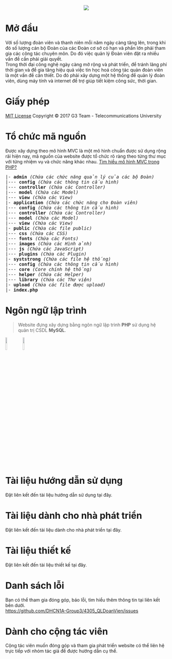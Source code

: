 <html>
<body>
	<p><center><img src="http://imgur.com/zseb0Zz"></center></p>
	<!--  -->
	<h1>Mở đầu</h1>
	<p>
		Với số lượng đoàn viên và thanh niên mỗi năm ngày càng tăng lên, trong khi đó số lượng cán bộ Đoàn của các Đoàn cơ sở có hạn và phần lớn phải tham gia các công tác chuyên môn. Do đó việc quản lý Đoàn viên đặt ra nhiều vấn đề cần phải giải quyết. <br>
		Trong thời đại công nghệ ngày càng mở rộng và phát triển, để tránh lãng phí thời gian và để gia tăng hiệu quả việc tin học hoá công tác quản đoàn viên là một vấn đề cần thiết. Do đó phải xây dựng một hệ thống để quản lý đoàn viên, dùng máy tính và internet để trợ giúp tiết kiệm công sức, thời gian.
	</p>
	<!--  -->
	<h1>Giấy phép</h1>
	<p>
		<a href="https://github.com/DHCN1A-Group3/4305_QLDoanVien/blob/master/LICENSE">MIT License</a> Copyright &copy; 2017 G3 Team - Telecommunications University
	</p>
	<!--  -->
	<h1>Tổ chức mã nguồn</h1>
	<p>
		Được xây dựng theo mô hình MVC là một mô hình chuẩn được sử dụng rộng rãi hiện nay, mã nguồn của website được tổ chức rõ ràng theo từng thư mục với từng nhiệm vụ và chức năng khác nhau. <a target="_blank" href="https://freetuts.net/mvc-php-mo-hinh-mvc-la-gi-354.html">Tìm hiểu mô hình MVC trong PHP?</a>
<pre>
|- <strong>admin</strong> <em>(Chứa các chức năng quản lý của các bộ Đoàn)</em>
|--- <strong>config</strong> <em>(Chứa các thông tin cấu hình)</em>
|--- <strong>controller</strong> <em>(Chứa các Controller)</em>
|--- <strong>model</strong> <em>(Chứa các Model)</em>
|--- <strong>view</strong> <em>(Chứa các View)</em>
|- <strong>application</strong> <em>(Chứa các chức năng cho Đoàn viên)</em>
|--- <strong>config</strong> <em>(Chứa các thông tin cấu hình)</em>
|--- <strong>controller</strong> <em>(Chứa các Controller)</em>
|--- <strong>model</strong> <em>(Chứa các Model)</em>
|--- <strong>view</strong> <em>(Chứa các View)</em>
|- <strong>public</strong> <em>(Chứa các file public)</em>
|--- <strong>css</strong> <em>(Chứa các CSS)</em>
|--- <strong>fonts</strong> <em>(Chứa các Fonts)</em>
|--- <strong>images</strong> <em>(Chứa các Hình ảnh)</em>
|--- <strong>js</strong> <em>(Chứa các JavaScript)</em>
|--- <strong>plugins</strong> <em>(Chứa các Plugin)</em>
|- <strong>syststrong</strong> <em>(Chứa các file hệ thống)</em>
|--- <strong>config</strong> <em>(Chứa các thông tin cấu hình)</em>
|--- <strong>core</strong> <em>(Core chính hệ thống)</em>
|--- <strong>helper</strong> <em>(Chứa các Helper)</em>
|--- <strong>library</strong> <em>(Chứa các Thư viện)</em>
|- <strong>upload</strong> <em>(Chứa các file được upload)</em>
|- <strong>index.php</strong>
</pre>
	</p>
	<!--  -->
	<h1>Ngôn ngữ lập trình</h1>
	<p>
		<blockquote>
			<p>Website đựng xây dựng bằng ngôn ngữ lập trình <strong>PHP</strong> sử dụng hệ quản trị CSDL <strong>MySQL</strong>.</p>
		</blockquote>
		<p>
			<img src="http://php.net/images/logos/php-logo.svg" width="10%">
			<img src="https://labs.mysql.com/common/logos/mysql-logo.svg?v2" width="10%">
		</p>
	</p>
	<!--  -->
	<h1>Tài liệu hướng dẫn sử dụng</h1>
	<p>
		Đặt liên kết đến tài liệu hướng dẫn sử dụng tại đây.
	</p>
	<!--  -->
	<h1>Tài liệu dành cho nhà phát triển</h1>
	<p>
		Đặt liên kết đến tài liệu dành cho nhà phát triển tại đây.
	</p>
	<!--  -->
	<h1>Tài liệu thiết kế</h1>
	<p>
		Đặt liên kết đến tài liệu thiết kế tại đây.
	</p>
	<!--  -->
	<h1>Danh sách lỗi</h1>
	<p>
		Bạn có thể tham gia đóng góp, báo lỗi, tìm hiểu thêm thông tin tại liên kết bên dưới.<br>
		<a href="https://github.com/DHCN1A-Group3/4305_QLDoanVien/issues">https://github.com/DHCN1A-Group3/4305_QLDoanVien/issues</a>
	</p>
	<!--  -->
	<h1>Dành cho cộng tác viên</h1>
	<p>
		Cộng tác viên muốn đóng góp và tham gia phát triển website có thể liên hệ trực tiếp với nhóm tác giả để được hướng dẫn cụ thể.
	</p>
</body>
</html>